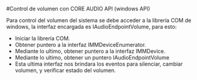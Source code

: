 #Control de volumen con CORE AUDIO API (windows API)

Para control del volumen del sistema se debe acceder a la librería COM de windows, la interfaz encargada es
IAudioEndpointVolume, para esto:

* Iniciar la librería COM.
* Obtener puntero a la interfaz IMMDeviceEnumerator.
* Mediante lo ultimo, obtener puntero a la interfaz IMMDevice.
* Mediante lo ultimo, obtener un puntero IAudioEndpointVolume
* Esta ultima interfaz nos brindara los eventos para silenciar, cambiar volumen, y verificar estado del volumen.
